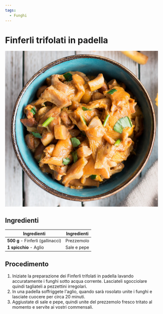 ```yaml
---
tags:
  - Funghi
---
```

# Finferli trifolati in padella

![](../img/Finferli-trifolati-in-padella.webp)

## Ingredienti

| Ingredienti                  | Ingredienti             |
| ---------------------------- | ----------------------- |
| **500 g** - Finferli (gallinacci) | Prezzemolo |
| **1 spicchio** - Aglio | Sale e pepe |

## Procedimento

1. Iniziate la preparazione dei Finferli trifolati in padella lavando accuratamente i funghi sotto acqua corrente. Lasciateli sgocciolare quindi tagliateli a pezzettini irregolari. 
1. In una padella soffriggete l'aglio, quando sarà rosolato unite i funghi e lasciate cuocere per circa 20 minuti. 
1. Aggiustate di sale e pepe, quindi unite del prezzemolo fresco tritato al momento e servite ai vostri commensali.
